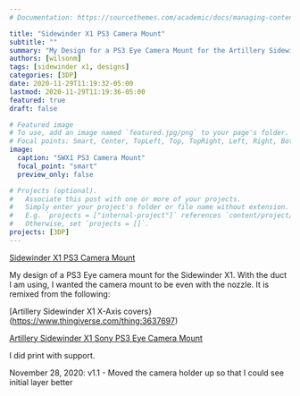 ```yaml
---
# Documentation: https://sourcethemes.com/academic/docs/managing-content/

title: "Sidewinder X1 PS3 Camera Mount"
subtitle: ""
summary: "My Design for a PS3 Eye Camera Mount for the Artillery Sidewinder X1"
authors: [wilsonm]
tags: [sidewinder x1, designs]
categories: [3DP]
date: 2020-11-29T11:19:32-05:00
lastmod: 2020-11-29T11:19:36-05:00
featured: true
draft: false

# Featured image
# To use, add an image named `featured.jpg/png` to your page's folder.
# Focal points: Smart, Center, TopLeft, Top, TopRight, Left, Right, BottomLeft, Bottom, BottomRight.
image:
  caption: "SWX1 PS3 Camera Mount"
  focal_point: "smart"
  preview_only: false

# Projects (optional).
#   Associate this post with one or more of your projects.
#   Simply enter your project's folder or file name without extension.
#   E.g. `projects = ["internal-project"]` references `content/project/deep-learning/index.md`.
#   Otherwise, set `projects = []`.
projects: [3DP]
---
```


[Sidewinder X1 PS3 Camera Mount](https://www.thingiverse.com/thing:4667692)

My design of a PS3 Eye camera mount for the Sidewinder X1. With the duct I am using, I wanted the camera mount to be even with the nozzle. It is remixed from the following:

[Artillery Sidewinder X1 X-Axis covers}(https://www.thingiverse.com/thing:3637697)

[Artillery Sidewinder X1 Sony PS3 Eye Camera Mount](https://www.thingiverse.com/thing:3911504)

I did print with support.

November 28, 2020: v1.1 - Moved the camera holder up so that I could see initial layer better

